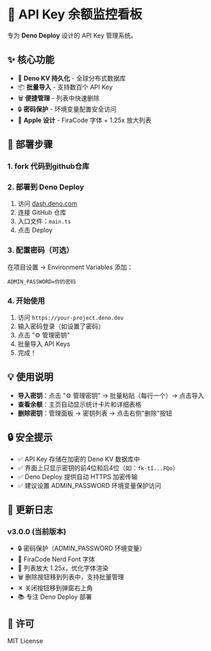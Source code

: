 # 🚀 API Key 余额监控看板

专为 **Deno Deploy** 设计的 API Key 管理系统。

## ✨ 核心功能

- 🔄 **Deno KV 持久化** - 全球分布式数据库
- 📦 **批量导入** - 支持数百个 API Key
- 🗑️ **便捷管理** - 列表中快速删除
- 🔒 **密码保护** - 环境变量配置安全访问
- 🎨 **Apple 设计** - FiraCode 字体 + 1.25x 放大列表

## 📝 部署步骤

### 1. fork 代码到github仓库


### 2. 部署到 Deno Deploy
1. 访问 [dash.deno.com](https://dash.deno.com)
2. 连接 GitHub 仓库
3. 入口文件：`main.ts`
4. 点击 Deploy

### 3. 配置密码（可选）
在项目设置 → Environment Variables 添加：
```
ADMIN_PASSWORD=你的密码
```

### 4. 开始使用
1. 访问 `https://your-project.deno.dev`
2. 输入密码登录（如设置了密码）
3. 点击 "⚙️ 管理密钥"
4. 批量导入 API Keys
5. 完成！

## 💡 使用说明

- **导入密钥**：点击 "⚙️ 管理密钥" → 批量粘贴（每行一个）→ 点击导入
- **查看余额**：主页自动显示统计卡片和详细表格
- **删除密钥**：管理面板 → 密钥列表 → 点击右侧"删除"按钮

## 🔒 安全提示

- ✅ API Key 存储在加密的 Deno KV 数据库中
- ✅ 界面上只显示密钥的前4位和后4位（如：`fk-tI...FQo`）
- ✅ Deno Deploy 提供自动 HTTPS 加密传输
- ✅ 建议设置 ADMIN_PASSWORD 环境变量保护访问

## 📝 更新日志

### v3.0.0 (当前版本)
- 🔒 密码保护（ADMIN_PASSWORD 环境变量）
- 🍎 FiraCode Nerd Font 字体
- 📏 列表放大 1.25x，优化字体渲染
- 🗑️ 删除按钮移到列表中，支持批量管理
- ✕ 关闭按钮移到弹窗右上角
- 📚 专注 Deno Deploy 部署

## 📄 许可

MIT License
